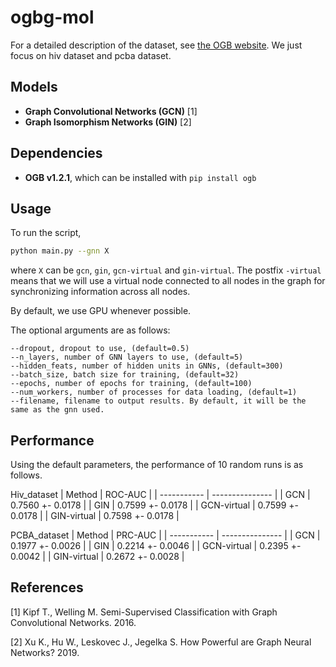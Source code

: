 # ogbg-mol

For a detailed description of the dataset, see [the OGB website](https://ogb.stanford.edu/docs/graphprop/).
We just focus on hiv dataset and pcba dataset.

## Models

- **Graph Convolutional Networks (GCN)** [1] 
- **Graph Isomorphism Networks (GIN)** [2]

## Dependencies

- **OGB v1.2.1**, which can be installed with ```pip install ogb```

## Usage

To run the script, 

```bash
python main.py --gnn X
```

where `X` can be `gcn`, `gin`, `gcn-virtual` and `gin-virtual`. The postfix `-virtual` means that 
we will use a virtual node connected to all nodes in the graph for synchronizing information across all nodes.

By default, we use GPU whenever possible.

The optional arguments are as follows:

```
--dropout, dropout to use, (default=0.5)
--n_layers, number of GNN layers to use, (default=5)
--hidden_feats, number of hidden units in GNNs, (default=300)
--batch_size, batch size for training, (default=32)
--epochs, number of epochs for training, (default=100)
--num_workers, number of processes for data loading, (default=1)
--filename, filename to output results. By default, it will be the same as the gnn used.
```

## Performance

Using the default parameters, the performance of 10 random runs is as follows.

Hiv_dataset
| Method      |      ROC-AUC     |
| ----------- |  --------------- |
| GCN         | 0.7560 +- 0.0178 |
| GIN         | 0.7599 +- 0.0178 |
| GCN-virtual | 0.7599 +- 0.0178 |
| GIN-virtual | 0.7598 +- 0.0178 |

PCBA_dataset
| Method      |      PRC-AUC     |
| ----------- |  --------------- |
| GCN         | 0.1977 +- 0.0026 |
| GIN         | 0.2214 +- 0.0046 |
| GCN-virtual | 0.2395 +- 0.0042 |
| GIN-virtual | 0.2672 +- 0.0028 |

## References

[1] Kipf T., Welling M. Semi-Supervised Classification with Graph Convolutional Networks. 2016.

[2] Xu K., Hu W., Leskovec J., Jegelka S. How Powerful are Graph Neural Networks? 2019.

